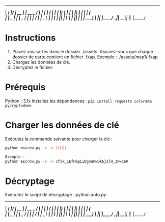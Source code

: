   ______ _____  _____ _____  _____ _____ _______ _____ 
 |  ____/ ____|/ ____|  __ \|_   _|  __ \__   __/ ____|
 | |__ | (___ | |    | |__) | | | | |__) | | | | (___  
 |  __| \___ \| |    |  _  /  | | |  ___/  | |  \___ \ 
 | |    ____) | |____| | \ \ _| |_| |      | |  ____) |
 |_|   |_____/ \_____|_|  \_\_____|_|      |_| |_____/ 

<!-- discord.gg/fscripts -->


# **Instructions**
1. Placez vos cartes dans le dossier ./assets. Assurez-vous que chaque dossier de carte contient un fichier .fxap. Exemple : ./assets/map1/.fxap
2. Chargez les données de clé.
3. Décryptez le fichier.

# **Prérequis**
Python : 3.1x
Installez les dépendances : `pip install requests colorama pycryptodome`

# **Charger les données de clé**
Exécutez la commande suivante pour charger la clé :
```bash
python escrow.py -s -k [CLÉ]

Exemple :
python escrow.py -s -k cfxk_1EfHkpLiDgOaPwDk6jzlH_3Fwc6K
```

# **Décryptage**
Exécutez le script de décryptage : python auto.py

<!-- discord.gg/fscripts -->

  ______ _____  _____ _____  _____ _____ _______ _____ 
 |  ____/ ____|/ ____|  __ \|_   _|  __ \__   __/ ____|
 | |__ | (___ | |    | |__) | | | | |__) | | | | (___  
 |  __| \___ \| |    |  _  /  | | |  ___/  | |  \___ \ 
 | |    ____) | |____| | \ \ _| |_| |      | |  ____) |
 |_|   |_____/ \_____|_|  \_\_____|_|      |_| |_____/ 
                                                       
                                                       
